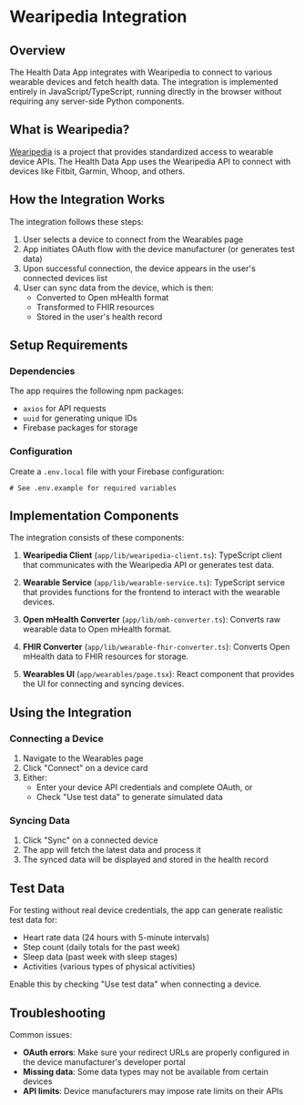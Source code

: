 # Wearipedia Integration

## Overview

The Health Data App integrates with Wearipedia to connect to various wearable devices and fetch health data. The integration is implemented entirely in JavaScript/TypeScript, running directly in the browser without requiring any server-side Python components.

## What is Wearipedia?

[Wearipedia](https://wearipedia.net/) is a project that provides standardized access to wearable device APIs. The Health Data App uses the Wearipedia API to connect with devices like Fitbit, Garmin, Whoop, and others.

## How the Integration Works

The integration follows these steps:

1. User selects a device to connect from the Wearables page
2. App initiates OAuth flow with the device manufacturer (or generates test data)
3. Upon successful connection, the device appears in the user's connected devices list
4. User can sync data from the device, which is then:
   - Converted to Open mHealth format
   - Transformed to FHIR resources 
   - Stored in the user's health record

## Setup Requirements

### Dependencies

The app requires the following npm packages:
- `axios` for API requests
- `uuid` for generating unique IDs
- Firebase packages for storage

### Configuration

Create a `.env.local` file with your Firebase configuration:

```
# See .env.example for required variables
```

## Implementation Components

The integration consists of these components:

1. **Wearipedia Client** (`app/lib/wearipedia-client.ts`): TypeScript client that communicates with the Wearipedia API or generates test data.
   
2. **Wearable Service** (`app/lib/wearable-service.ts`): TypeScript service that provides functions for the frontend to interact with the wearable devices.

3. **Open mHealth Converter** (`app/lib/omh-converter.ts`): Converts raw wearable data to Open mHealth format.

4. **FHIR Converter** (`app/lib/wearable-fhir-converter.ts`): Converts Open mHealth data to FHIR resources for storage.

5. **Wearables UI** (`app/wearables/page.tsx`): React component that provides the UI for connecting and syncing devices.

## Using the Integration

### Connecting a Device

1. Navigate to the Wearables page
2. Click "Connect" on a device card
3. Either:
   - Enter your device API credentials and complete OAuth, or
   - Check "Use test data" to generate simulated data

### Syncing Data

1. Click "Sync" on a connected device
2. The app will fetch the latest data and process it
3. The synced data will be displayed and stored in the health record

## Test Data

For testing without real device credentials, the app can generate realistic test data for:
- Heart rate data (24 hours with 5-minute intervals)
- Step count (daily totals for the past week)
- Sleep data (past week with sleep stages)
- Activities (various types of physical activities)

Enable this by checking "Use test data" when connecting a device.

## Troubleshooting

Common issues:

- **OAuth errors**: Make sure your redirect URLs are properly configured in the device manufacturer's developer portal
- **Missing data**: Some data types may not be available from certain devices
- **API limits**: Device manufacturers may impose rate limits on their APIs 